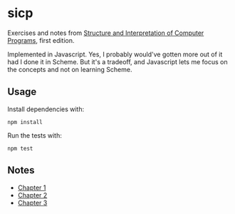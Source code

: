 # sicp

Exercises and notes from [Structure and Interpretation of Computer Programs](https://web.mit.edu/alexmv/6.037/sicp.pdf), first edition.

Implemented in Javascript. Yes, I probably would've gotten more out of it had I done it in Scheme. But it's a tradeoff, and Javascript lets me focus on the concepts and not on learning Scheme.

## Usage

Install dependencies with:

```
npm install
```

Run the tests with:

```
npm test
```

## Notes

- [Chapter 1](./src/chapter1/README.md)
- [Chapter 2](./src/chapter2/README.md)
- [Chapter 3](./src/chapter3/README.md)
